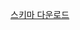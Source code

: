 [스키마 다운로드](http://download.microsoft.com/download/B/9/7/B97655A4-4E46-4E51-BA0A-C669106D563F/Schemas.zip)